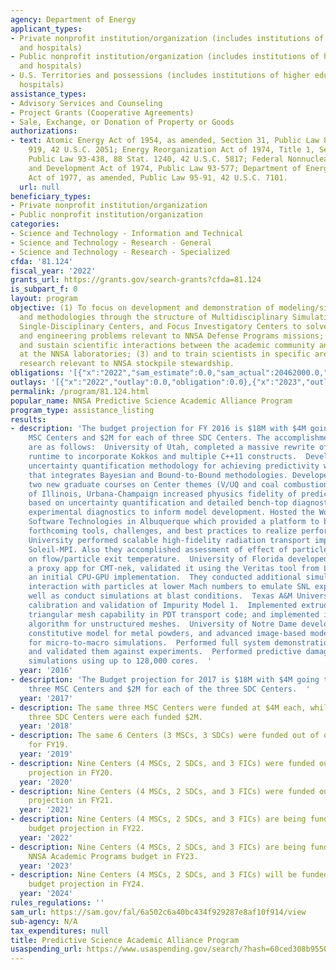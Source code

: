 ```yaml
---
agency: Department of Energy
applicant_types:
- Private nonprofit institution/organization (includes institutions of higher education
  and hospitals)
- Public nonprofit institution/organization (includes institutions of higher education
  and hospitals)
- U.S. Territories and possessions (includes institutions of higher education and
  hospitals)
assistance_types:
- Advisory Services and Counseling
- Project Grants (Cooperative Agreements)
- Sale, Exchange, or Donation of Property or Goods
authorizations:
- text: Atomic Energy Act of 1954, as amended, Section 31, Public Law 83-703, 68 Stat.
    919, 42 U.S.C. 2051; Energy Reorganization Act of 1974, Title 1, Section 107,
    Public Law 93-438, 88 Stat. 1240, 42 U.S.C. 5817; Federal Nonnuclear Energy Research
    and Development Act of 1974, Public Law 93-577; Department of Energy Organization
    Act of 1977, as amended, Public Law 95-91, 42 U.S.C. 7101.
  url: null
beneficiary_types:
- Private nonprofit institution/organization
- Public nonprofit institution/organization
categories:
- Science and Technology - Information and Technical
- Science and Technology - Research - General
- Science and Technology - Research - Specialized
cfda: '81.124'
fiscal_year: '2022'
grants_url: https://grants.gov/search-grants?cfda=81.124
is_subpart_f: 0
layout: program
objective: (1) To focus on development and demonstration of modeling/simulation technologies
  and methodologies through the structure of Multidisciplinary Simulation Centers,
  Single-Disciplinary Centers, and Focus Investigatory Centers to solve open science
  and engineering problems relevant to NNSA Defense Programs missions; (2) to promote
  and sustain scientific interactions between the academic community and scientists
  at the NNSA laboratories; (3) and to train scientists in specific areas of long-term
  research relevant to NNSA stockpile stewardship.
obligations: '[{"x":"2022","sam_estimate":0.0,"sam_actual":20462000.0,"usa_spending_actual":19424123.47},{"x":"2023","sam_estimate":21014000.0,"sam_actual":0.0,"usa_spending_actual":19356534.75},{"x":"2024","sam_estimate":21830000.0,"sam_actual":0.0,"usa_spending_actual":15709758.0}]'
outlays: '[{"x":"2022","outlay":0.0,"obligation":0.0},{"x":"2023","outlay":0.0,"obligation":0.0},{"x":"2024","outlay":0.0,"obligation":0.0}]'
permalink: /program/81.124.html
popular_name: NNSA Predictive Science Academic Alliance Program
program_type: assistance_listing
results:
- description: 'The budget projection for FY 2016 is $18M with $4M going to each three
    MSC Centers and $2M for each of three SDC Centers. The accomplishment during FY16
    are as follows:  University of Utah, completed a massive rewrite of the Uintah
    runtime to incorporate Kokkos and multiple C++11 constructs.  Developed a hybrid
    uncertainty quantification methodology for achieving predictivity with extrapolation
    that integrates Bayesian and Bound-to-Bound methodologies. Developed and taught
    two new graduate courses on Center themes (V/UQ and coal combustion).  University
    of Illinois, Urbana-Champaign increased phyusics fidelity of predictive models
    based on uncertainty quantification and detailed bench-top diagnostics. Advanced
    experimental diagnostics to inform model development. Hosted the Workshop on Exascale
    Software Technologies in Albuquerque which provided a platform to broadly discuss
    forthcoming tools, challenges, and best practices to realize performance at exascale.  Stanford
    University performed scalable high-fidelity radiation transport implemented in
    Soleil-MPI. Also they accomplished assessment of effect of particle-size uncertainty
    on flow/particle exit temperature.  University of Florida developed CMT-bone as
    a proxy app for CMT-nek, validated it using the Veritas tool from LLNL, and developed
    an initial CPU-GPU implementation.  They conducted additional simulations of shock
    interaction with particles at lower Mach numbers to emulate SNL experiments as
    well as conduct simulations at blast conditions.  Texas A&M University completed
    calibration and validation of Impurity Model 1.  Implemented extruded unstructured
    triangular mesh capability in PDT transport code; and implemented initial load-balancing
    algorithm for unstructured meshes.  University of Notre Dame developed poro-visco-plastic
    constitutive model for metal powders, and advanced image-based modeling pipeline
    for micro-to-macro simulations.  Performed full system demonstration simulations
    and validated them against experiments.  Performed predictive damage multiscale
    simulations using up to 128,000 cores.  '
  year: '2016'
- description: 'The Budget projection for 2017 is $18M with $4M going to each of the
    three MSC Centers and $2M for each of the three SDC Centers.  '
  year: '2017'
- description: The same three MSC Centers were funded at $4M each, while the same
    three SDC Centers were each funded $2M.
  year: '2018'
- description: The same 6 Centers (3 MSCs, 3 SDCs) were funded out of our budget projection
    for FY19.
  year: '2019'
- description: Nine Centers (4 MSCs, 2 SDCs, and 3 FICs) were funded out of our budget
    projection in FY20.
  year: '2020'
- description: Nine Centers (4 MSCs, 2 SDCs, and 3 FICs) were funded out of our budget
    projection in FY21.
  year: '2021'
- description: Nine Centers (4 MSCs, 2 SDCs, and 3 FICs) are being funded out of our
    budget projection in FY22.
  year: '2022'
- description: Nine Centers (4 MSCs, 2 SDCs, and 3 FICs) are being funded out of our
    NNSA Academic Programs budget in FY23.
  year: '2023'
- description: Nine Centers (4 MSCs, 2 SDCs, and 3 FICs) will be funded out of our
    budget projection in FY24.
  year: '2024'
rules_regulations: ''
sam_url: https://sam.gov/fal/6a502c6a40bc434f929287e8af10f914/view
sub-agency: N/A
tax_expenditures: null
title: Predictive Science Academic Alliance Program
usaspending_url: https://www.usaspending.gov/search/?hash=60ced308b9550ddac05dbda688140f60
---
```

